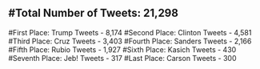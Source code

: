 #Total Number of Tweets: 21,298 
---
#First Place: Trump Tweets - 8,174
#Second Place: Clinton Tweets - 4,581
#Third Place: Cruz Tweets - 3,403
#Fourth Place: Sanders Tweets - 2,166
#Fifth Place: Rubio Tweets - 1,927
#Sixth Place: Kasich Tweets - 430
#Seventh Place: Jeb! Tweets - 317
#Last Place: Carson Tweets - 300

